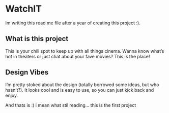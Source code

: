 # WatchIT

Im writing this read me file after a year of creating this project :).

## What is this project

This is your chill spot to keep up with all things cinema. Wanna know what’s hot in theaters or just chat about your fave movies? This is the place!

## Design Vibes
I’m pretty stoked about the design (totally borrowed some ideas, but who hasn’t?). It looks cool and is easy to use, so you can just kick back and enjoy.

And thats is :)
i mean what stil reading... this is the first project


